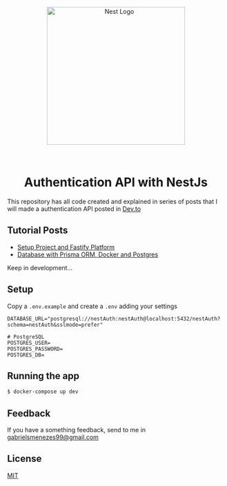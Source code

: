 <p align="center">
  <a href="http://nestjs.com/" target="blank"><img src="https://nestjs.com/img/logo_text.svg" width="320" alt="Nest Logo" /></a>
</p>

<br/>

<h1 align="center">Authentication API with NestJs</h1>

This repository has all code created and explained in series of posts that I will made a authentication API posted in [Dev.to](https://dev.to/mnzs)

## Tutorial Posts

- [Setup Project and Fastify Platform](https://dev.to/mnzs/setup-project-and-fastify-platform-nestjs-with-passport-01-27jl)
- [Database with Prisma ORM, Docker and Postgres](https://dev.to/mnzs/database-with-prisma-orm-docker-and-postgres-nestjs-with-passport-02-180l)

Keep in development...

## Setup

Copy a `.env.example` and create a `.env` adding your settings

```
DATABASE_URL="postgresql://nestAuth:nestAuth@localhost:5432/nestAuth?schema=nestAuth&sslmode=prefer"

# PostgreSQL
POSTGRES_USER=
POSTGRES_PASSWORD=
POSTGRES_DB=
```

## Running the app

```bash
$ docker-compose up dev
```

## Feedback

If you have a something feedback, send to me in gabrielsmenezes99@gmail.com

## License

[MIT](https://choosealicense.com/licenses/mit/)
